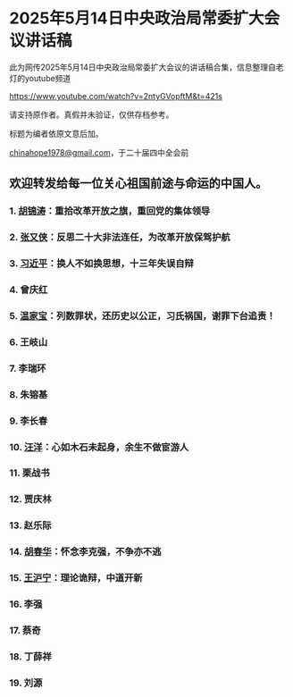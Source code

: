 # 2025年5月14日中央政治局常委扩大会议讲话稿
此为网传2025年5月14日中央政治局常委扩大会议的讲话稿合集，信息整理自老灯的youtube频道

https://www.youtube.com/watch?v=2ntyGVopftM&t=421s

请支持原作者。真假并未验证，仅供存档参考。

标题为编者依原文意后加。

[chinahope1978@gmail.com](mailto:chinahope1978@gmail.com)，于二十届四中全会前

欢迎转发给每一位关心祖国前途与命运的中国人。
---


### 1. [胡锦涛](https://github.com/chinahope1978/2025-5-14/blob/main/01-hujintao.md)：重拾改革开放之旗，重回党的集体领导
### 2. [张又侠](https://github.com/chinahope1978/2025-5-14/blob/main/02-zhangyouxia.md)：反思二十大非法连任，为改革开放保驾护航
### 3. [习近平](https://github.com/chinahope1978/2025-5-14/blob/main/03-xijinping.md)：换人不如换思想，十三年失误自辩
### 4. 曾庆红
### 5. [温家宝](https://github.com/chinahope1978/2025-5-14/blob/main/05-wenjiabao.md)：列数罪状，还历史以公正，习氏祸国，谢罪下台追责！
### 6. 王岐山
### 7. 李瑞环
### 8. 朱镕基
### 9. 李长春
### 10. [汪洋](https://github.com/chinahope1978/2025-5-14/blob/main/10-wangyang.md)：心如木石未起身，余生不做宦游人
### 11. 栗战书
### 12. 贾庆林
### 13. 赵乐际
### 14. [胡春华](https://github.com/chinahope1978/2025-5-14/blob/main/14-huchunhua.md)：怀念李克强，不争亦不逃
### 15. [王沪宁](https://github.com/chinahope1978/2025-5-14/blob/main/15-wanghuning.md)：理论诡辩，中道开新
### 16. 李强
### 17. 蔡奇
### 18. 丁薛祥
### 19. 刘源
